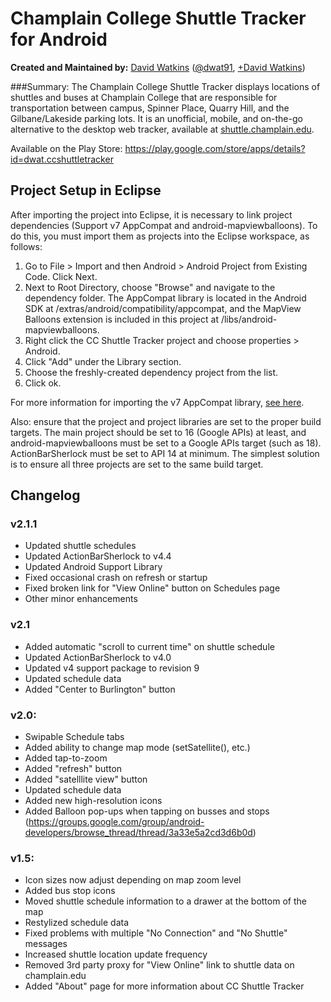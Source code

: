 # Champlain College Shuttle Tracker for Android

**Created and Maintained by:** [David Watkins](http://davidofwatkins.com/) ([@dwat91](https://twitter.com/dwat91), [+David Watkins](https://plus.google.com/104494880066441442910))

###Summary:
The Champlain College Shuttle Tracker displays locations of shuttles and buses at Champlain College that are responsible for transportation between campus, Spinner Place, Quarry Hill, and the Gilbane/Lakeside parking lots. It is an unofficial, mobile, and on-the-go alternative to the desktop web tracker, available at [shuttle.champlain.edu](http://shuttle.champlain.edu).

Available on the Play Store: <https://play.google.com/store/apps/details?id=dwat.ccshuttletracker>

## Project Setup in Eclipse

After importing the project into Eclipse, it is necessary to link project dependencies (Support v7 AppCompat and android-mapviewballoons). To do this, you must import them as projects into the Eclipse workspace, as follows:

1. Go to File > Import and then Android > Android Project from Existing Code. Click Next.
1. Next to Root Directory, choose "Browse" and navigate to the dependency folder. The AppCompat library is located in the Android SDK at <sdk>/extras/android/compatibility/appcompat, and the MapView Balloons extension is included in this project at <project>/libs/android-mapviewballoons.
1. Right click the CC Shuttle Tracker project and choose properties > Android.
1. Click "Add" under the Library section.
1. Choose the freshly-created dependency project from the list.
1. Click ok.

For more information for importing the v7 AppCompat library, [see here](http://www.begincodingnow.com/tutorial/adding-action-bar-support-library-to-apps-running-on-android-2-1/).

Also: ensure that the project and project libraries are set to the proper build targets. The main project should be set to 16 (Google APIs) at least, and android-mapviewballoons must be set to a Google APIs target (such as 18). ActionBarSherlock must be set to API 14 at minimum. The simplest solution is to ensure all three projects are set to the same build target.

## Changelog

### v2.1.1

- Updated shuttle schedules
- Updated ActionBarSherlock to v4.4
- Updated Android Support Library
- Fixed occasional crash on refresh or startup
- Fixed broken link for "View Online" button on Schedules page
- Other minor enhancements

### v2.1

- Added automatic "scroll to current time" on shuttle schedule
- Updated ActionBarSherlock to v4.0
- Updated v4 support package to revision 9
- Updated schedule data
- Added "Center to Burlington" button

### v2.0:

- Swipable Schedule tabs
- Added ability to change map mode (setSatellite(), etc.)
- Added tap-to-zoom
- Added "refresh" button
- Added "satelllite view" button
- Updated schedule data
- Added new high-resolution icons
- Added Balloon pop-ups when tapping on busses and stops (https://groups.google.com/group/android-developers/browse_thread/thread/3a33e5a2cd3d6b0d)

### v1.5:

- Icon sizes now adjust depending on map zoom level
- Added bus stop icons
- Moved shuttle schedule information to a drawer at the bottom of the map
- Restylized schedule data
- Fixed problems with multiple "No Connection" and "No Shuttle" messages
- Increased shuttle location update frequency
- Removed 3rd party proxy for "View Online" link to shuttle data on champlain.edu
- Added "About" page for more information about CC Shuttle Tracker
